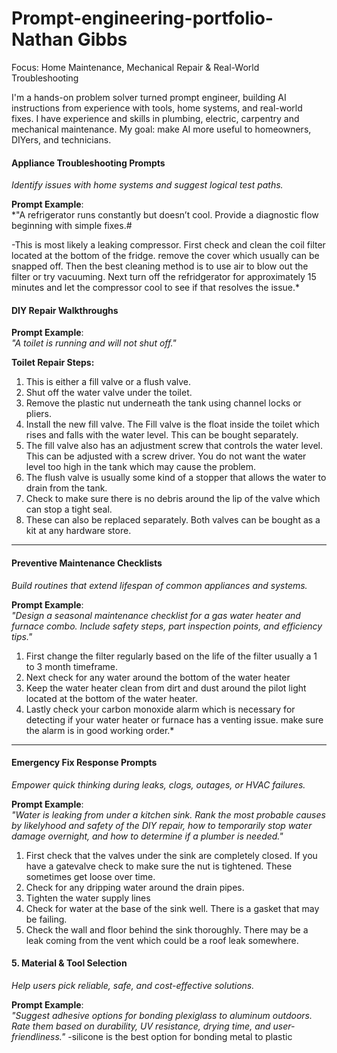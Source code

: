 # Prompt-engineering-portfolio-Nathan Gibbs #
Focus: Home Maintenance, Mechanical Repair & Real-World Troubleshooting  

I'm a hands-on problem solver turned prompt engineer, building AI instructions from experience with tools, home systems, and real-world fixes. I have experience and skills in plumbing, electric, carpentry and mechanical maintenance. My goal: make AI more useful to homeowners, DIYers, and technicians.

####  **Appliance Troubleshooting Prompts**  
*Identify issues with home systems and suggest logical test paths.*

**Prompt Example**:  
*"A refrigerator runs constantly but doesn’t cool. Provide a diagnostic flow beginning with simple fixes.#

 -This is most likely a leaking compressor. First check and clean the coil filter located at the bottom of the fridge. remove the cover which usually can be snapped off. Then the best cleaning method is to use air to blow out the filter or try vacuuming. Next turn off the refridgerator for approximately 15 minutes and let the compressor cool to see if that resolves the issue.*
 
#### **DIY Repair Walkthroughs**  

**Prompt Example**:  
*"A toilet is running and will not shut off."*

**Toilet Repair Steps:**
1. This is either a fill valve or a flush valve.
2. Shut off the water valve under the toilet.
3. Remove the plastic nut underneath the tank using channel locks or pliers.
4. Install the new fill valve.  The Fill valve is the float inside the toilet which rises and falls with the water level.  This can be bought separately.
5. The fill valve also has an adjustment screw that controls the water level. This can be adjusted with a screw driver. You do not want the water level too high in the tank which may cause the problem.
6. The flush valve is usually some kind of a stopper that allows the water to drain from the tank.
7. Check to make sure there is no debris around the lip of the valve which can stop a tight seal.
8. These can also be replaced separately. Both valves can be bought as a kit at any hardware store.

---

#### **Preventive Maintenance Checklists**  
*Build routines that extend lifespan of common appliances and systems.*

**Prompt Example**:  
*"Design a seasonal maintenance checklist for a gas water heater and furnace combo. Include safety steps, part inspection points, and efficiency tips."*

1. First change the filter regularly based on the life of the filter usually a 1 to 3 month timeframe.
2. Next check for any water around the bottom of the water heater
3. Keep the water heater clean from dirt and dust around the pilot light located at the bottom of the water heater.
4. Lastly check your carbon monoxide alarm which is necessary for detecting if your water heater or furnace has a venting issue. make sure the alarm is in good working order.*

---

#### **Emergency Fix Response Prompts**  
*Empower quick thinking during leaks, clogs, outages, or HVAC failures.*

**Prompt Example**:  
*"Water is leaking from under a kitchen sink.  Rank the most probable causes by likelyhood and safety of the DIY repair, how to temporarily stop water damage overnight, and how to determine if a plumber is needed."*

1. First check that the valves under the sink are completely closed. If you have a gatevalve check to make sure the nut is tightened. These sometimes get loose over time.
2. Check for any dripping water around the drain pipes.
3. Tighten the water supply lines
4. Check for water at the base of the sink well. There is a gasket that may be failing.
5. Check the wall and floor behind the sink thoroughly. There may be a leak coming from the vent which could be a roof leak somewhere.
#### 5. **Material & Tool Selection**  
*Help users pick reliable, safe, and cost-effective solutions.*

**Prompt Example**:  
*"Suggest adhesive options for bonding plexiglass to aluminum outdoors. Rate them based on durability, UV resistance, drying time, and user-friendliness."*
-silicone is the best option for bonding metal to plastic
